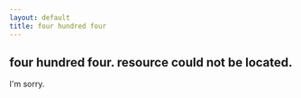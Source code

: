 ```yaml
---
layout: default
title: four hundred four
---
```


four hundred four. resource could not be located.
--------------------------------------------------

I'm sorry.
